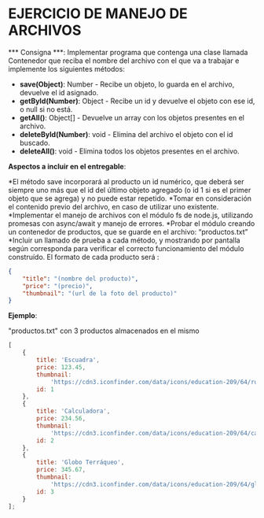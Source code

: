 # EJERCICIO DE MANEJO DE ARCHIVOS

*** Consigna ***: Implementar programa que contenga una clase llamada Contenedor que reciba el nombre del archivo con el que va a trabajar e implemente los siguientes métodos:

- **save(Object)**: Number - Recibe un objeto, lo guarda en el archivo, devuelve el id asignado.
- **getById(Number)**: Object - Recibe un id y devuelve el objeto con ese id, o null si no está.
- **getAll()**: Object[] - Devuelve un array con los objetos presentes en el archivo.
- **deleteById(Number)**: void - Elimina del archivo el objeto con el id buscado.
- **deleteAll()**: void - Elimina todos los objetos presentes en el archivo.

**Aspectos a incluir en el entregable**:

*El método save incorporará al producto un id numérico, que deberá ser siempre uno más que el id del último objeto agregado (o id 1 si es el primer objeto que se agrega) y no puede estar repetido.
*Tomar en consideración el contenido previo del archivo, en caso de utilizar uno existente.
*Implementar el manejo de archivos con el módulo fs de node.js, utilizando promesas con async/await y manejo de errores.
*Probar el módulo creando un contenedor de productos, que se guarde en el archivo: “productos.txt”
*Incluir un llamado de prueba a cada método, y mostrando por pantalla según corresponda para verificar el correcto funcionamiento del módulo construído. 
El formato de cada producto será : 



```json
{
    "title": "(nombre del producto)",
    "price": "(precio)",
    "thumbnail": "(url de la foto del producto)"
}
```


**Ejemplo**:

"productos.txt" con 3 productos almacenados en el mismo

```javascript
[
	{
		title: 'Escuadra',
		price: 123.45,
		thumbnail:
			'https://cdn3.iconfinder.com/data/icons/education-209/64/ruler-triangle-stationary-school-256.png',
		id: 1
	},
	{
		title: 'Calculadora',
		price: 234.56,
		thumbnail:
			'https://cdn3.iconfinder.com/data/icons/education-209/64/calculator-math-tool-school-256.png',
		id: 2
	},
	{
		title: 'Globo Terráqueo',
		price: 345.67,
		thumbnail:
			'https://cdn3.iconfinder.com/data/icons/education-209/64/globe-earth-geograhy-planet-school-256.png',
		id: 3
	}
];
```
